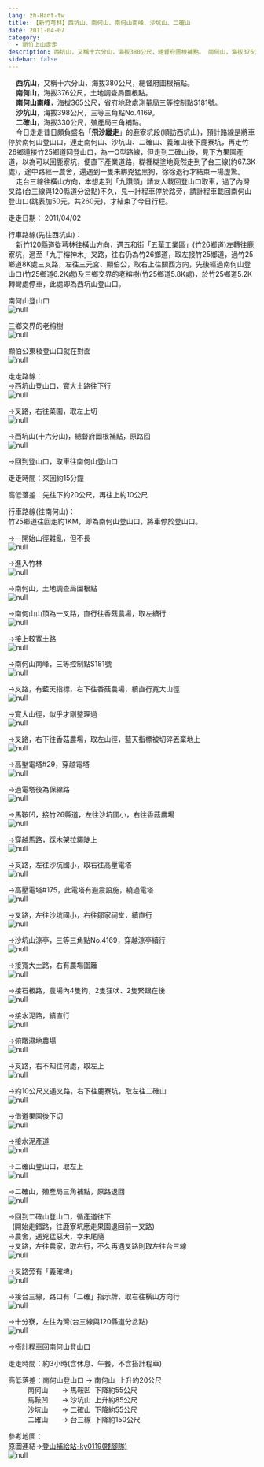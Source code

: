 ```yaml
---
lang: zh-Hant-tw
title: 【新竹芎林】西坑山、南何山、南何山南峰、沙坑山、二確山
date: 2011-04-07
category: 
  - 新竹上山走走
description: 西坑山，又稱十六分山，海拔380公尺，總督府圖根補點。 南何山，海拔376公尺，土地調查局圖根點。 南何山南峰，海拔365公尺，省府地政處測量局三等控制點S181號。 沙坑山，海拔398公尺，三等三角點No.4169。 二確山，海拔330公尺，殖產局三角補點。 今日走走昔日頗負盛名「飛沙縱走」的鹿寮坑段(順訪西坑山)，預計路線是將車停於南何山登山口，連走南何山、沙坑山、二確山、義確山後下鹿寮坑，再走竹26鄉道接竹25鄉道回登山口，為一O型路線，但走到二確山後，見下方果園產道，以為可以回鹿寮坑，便直下產業道路，糊裡糊塗地竟然走到了台三線(約67.3K處)，途中路經一農舍，還遇到一隻未綁兇猛黑狗，徐徐退行才結束一場虛驚。 走台三線往橫山方向，本想走到「九讚頭」請友人載回登山口取車，過了內灣叉路(台三線與120縣道分岔點)不久，見一計程車停於路旁，請計程車載回南何山登山口(跳表加50元，共260元)，才結束了今日行程。
sidebar: false
---
```


    **西坑山**，又稱十六分山，海拔380公尺，總督府圖根補點。  
    **南何山**，海拔376公尺，土地調查局圖根點。  
    **南何山南峰**，海拔365公尺，省府地政處測量局三等控制點S181號。  
    **沙坑山**，海拔398公尺，三等三角點No.4169。  
    **二確山**，海拔330公尺，殖產局三角補點。  
    今日走走昔日頗負盛名「**飛沙縱走**」的鹿寮坑段(順訪西坑山)，預計路線是將車停於南何山登山口，連走南何山、沙坑山、二確山、義確山後下鹿寮坑，再走竹26鄉道接竹25鄉道回登山口，為一O型路線，但走到二確山後，見下方果園產道，以為可以回鹿寮坑，便直下產業道路，糊裡糊塗地竟然走到了台三線(約67.3K處)，途中路經一農舍，還遇到一隻未綁兇猛黑狗，徐徐退行才結束一場虛驚。  
    走台三線往橫山方向，本想走到「九讚頭」請友人載回登山口取車，過了內灣叉路(台三線與120縣道分岔點)不久，見一計程車停於路旁，請計程車載回南何山登山口(跳表加50元，共260元)，才結束了今日行程。

走走日期： 2011/04/02

行車路線(先往西坑山)：  
    新竹120縣道從芎林往橫山方向，遇五和街「五華工業區」(竹26鄉道)左轉往鹿寮坑，過至「九丁榕神木」叉路，往右仍為竹26鄉道，取左接竹25鄉道，過竹25鄉道8K處三叉路，左往三元宮、顯伯公，取右上往關西方向，先後經過南何山登山口(竹25鄉道6.2K處)及三鄉交界的老榕樹(竹25鄉道5.8K處)，於竹25鄉道5.2K轉彎處停車，此處即為西坑山登山口。  
  
南何山登山口  
![null](image/183061450_l.jpg)

三鄉交界的老榕樹  
![null](image/183061438_l.jpg)

顯伯公東稜登山口就在對面  
![null](image/183061446_l.jpg)

走走路線：  
→西坑山登山口，寬大土路往下行  
![null](image/183061424_l.jpg)

→叉路，右往菜園，取左上切  
![null](image/183061428_l.jpg)

→西坑山(十六分山)，總督府圖根補點，原路回  
![null](image/183061434_l.jpg)

→回到登山口，取車往南何山登山口

走走時間：來回約15分鐘

高低落差：先往下約20公尺，再往上約10公尺

行車路線(往南何山)：  
竹25鄉道往回走約1KM，即為南何山登山口，將車停於登山口。

→一開始山徑雜亂，但不長  
![null](image/183061454_l.jpg)

→進入竹林  
![null](image/183061459_l.jpg)

→南何山，土地調查局圖根點  
![null](image/183061462_l.jpg)

→南何山山頂為一叉路，直行往香菇農場，取左續行  
![null](image/183061469_l.jpg)

→接上較寬土路  
![null](image/183061475_l.jpg)

→南何山南峰，三等控制點S181號  
![null](image/183061478_l.jpg)

→叉路，有藍天指標，右下往香菇農場，續直行寬大山徑  
![null](image/183061482_l.jpg)

→寬大山徑，似乎才剛整理過  
![null](image/183061490_l.jpg)

→叉路，右下往香菇農場，取左山徑，藍天指標被切碎丟棄地上  
![null](image/183061493_l.jpg)

→高壓電塔#29，穿越電塔  
![null](image/183061499_l.jpg)

→過電塔後為保線路  
![null](image/183061503_l.jpg)

→馬鞍凹，接竹26縣道，左往沙坑國小，右往香菇農場  
![null](image/183061509_l.jpg)

→穿越馬路，踩木架拉繩陡上  
![null](image/183061515_l.jpg)

→叉路，左往沙坑國小，取右往高壓電塔  
![null](image/183061520_l.jpg)

→高壓電塔#175，此電塔有避震設施，繞過電塔  
![null](image/183061524_l.jpg)

→叉路，左往沙坑國小，右往鄒家祠堂，續直行  
![null](image/183061532_l.jpg)

→沙坑山涼亭，三等三角點No.4169，穿越涼亭續行  
![null](image/183061539_l.jpg)

→接寬大土路，右有農場圍籬  
![null](image/183061546_l.jpg)

→接石板路，農場內4隻狗，2隻狂吠、2隻緊跟在後  
![null](image/183061559_l.jpg)

→接水泥路，續直行  
![null](image/183061567_l.jpg)

→俯瞰濕地農場  
![null](image/183061579_l.jpg)

→叉路，右不知往何處，取左上  
![null](image/183061587_l.jpg)

→約10公尺又遇叉路，右下往鹿寮坑，取左往二確山  
![null](image/183061597_l.jpg)

→借道果園後下切  
![null](image/183061605_l.jpg)

→接水泥產道  
![null](image/183061614_l.jpg)

→二確山登山口，取左上  
![null](image/183061625_l.jpg)

→二確山，殖產局三角補點，原路退回  
![null](image/183061637_l.jpg)

→回到二確山登山口，循產道往下  
  (開始走錯路，往鹿寮坑應走果園退回前一叉路)  
→農舍，遇兇猛惡犬，幸未尾隨  
→叉路，左往農家，取右行，不久再遇叉路則取左往台三線  
![null](image/183061650_l.jpg)

→叉路旁有「義確埤」  
![null](image/183061661_l.jpg)

→接台三線，路口有「二確」指示牌，取右往橫山方向行  
![null](image/183061675_l.jpg)

→十分寮，左往內灣(台三線與120縣道分岔點)  
![null](image/183061409_l.jpg)

→搭計程車回南何山登山口

走走時間：約3小時(含休息、午餐，不含搭計程車)

高低落差：南何山登山口 → 南何山  上升約20公尺  
          南何山       → 馬鞍凹  下降約55公尺  
          馬鞍凹       → 沙坑山  上升約85公尺  
          沙坑山       → 二確山  下降約55公尺  
          二確山       → 台三線  下降約150公尺

參考地圖：  
原圖連結→[登山補給站-ky0119(賤腳隊)](http://www.keepon.com.tw/ActiveSite/Article/One.asp?ArticleID=33756)  
![null](image/183061762_l.jpg)